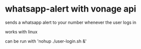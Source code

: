 # whatsapp-alert with vonage api
sends a whatsapp alert to your number whenever the user logs in

works with linux

can be run with 'nohup ./user-login.sh &'

